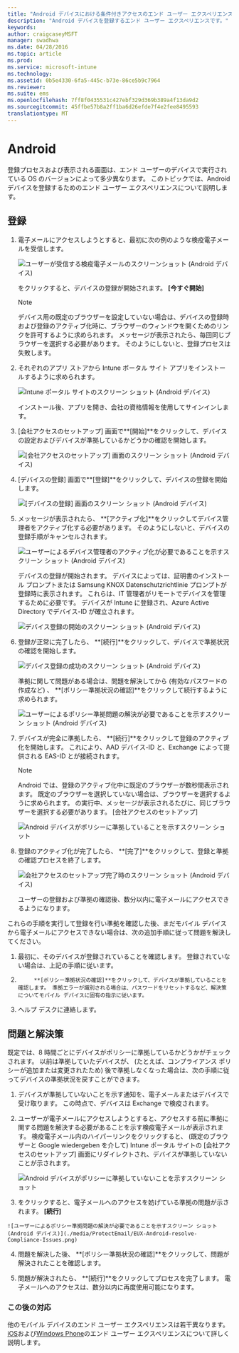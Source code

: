 ```yaml
---
title: "Android デバイスにおける条件付きアクセスのエンド ユーザー エクスペリエンス"
description: "Android デバイスを登録するエンド ユーザー エクスペリエンスです。"
keywords: 
author: craigcaseyMSFT
manager: swadhwa
ms.date: 04/28/2016
ms.topic: article
ms.prod: 
ms.service: microsoft-intune
ms.technology: 
ms.assetid: 0b5e4330-6fa5-445c-b73e-86ce5b9c7964
ms.reviewer: 
ms.suite: ems
ms.openlocfilehash: 7ff8f0435531c427ebf329d369b389a4f13da9d2
ms.sourcegitcommit: 45ffbe57b8a2ff1ba6d26efde7f4e2fee8495593
translationtype: MT
---
```

# <a name="android"></a>Android

登録プロセスおよび表示される画面は、エンド ユーザーのデバイスで実行されている OS のバージョンによって多少異なります。 このトピックでは、Android デバイスを登録するためのエンド ユーザー エクスペリエンスについて説明します。

## <a name=""></a>登録

1.  電子メールにアクセスしようとすると、最初に次の例のような検疫電子メールを受信します。

    ![ユーザーが受信する検疫電子メールのスクリーンショット (Android デバイス)](./media/ProtectEmail/EUX-Android-quarantine-Email.png)

     をクリックすると、デバイスの登録が開始されます。 **[今すぐ開始]**

    > [!NOTE]
    > デバイス用の既定のブラウザーを設定していない場合は、デバイスの登録時および登録のアクティブ化時に、ブラウザーのウィンドウを開くためのリンクを許可するように求められます。 メッセージが表示されたら、毎回同じブラウザーを選択する必要があります。 そのようにしないと、登録プロセスは失敗します。

2.  それぞれのアプリ ストアから Intune ポータル サイト アプリをインストールするように求められます。

    ![Intune ポータル サイトのスクリーン ショット (Android デバイス)](./media/ProtectEmail/EUX-Android-Portal.png)

    インストール後、アプリを開き、会社の資格情報を使用してサインインします。

3.  [会社アクセスのセットアップ] 画面で**[開始]**をクリックして、デバイスの設定およびデバイスが準拠しているかどうかの確認を開始します。

    ![[会社アクセスのセットアップ] 画面のスクリーン ショット (Android デバイス)](./media/ProtectEmail/EUX-Android-company-Access-Setup.PNG)

4.  [デバイスの登録] 画面で**[登録]**をクリックして、デバイスの登録を開始します。

    ![[デバイスの登録] 画面のスクリーン ショット (Android デバイス)](./media/ProtectEmail/EUX-Android-device-Enroll.png)

5.  メッセージが表示されたら、 **[アクティブ化]**をクリックしてデバイス管理者をアクティブ化する必要があります。 そのようにしないと、デバイスの登録手順がキャンセルされます。

    ![ユーザーによるデバイス管理者のアクティブ化が必要であることを示すスクリーン ショット (Android デバイス)](./media/ProtectEmail/EUX-Android-activate-DeviceAdmin.PNG)

    デバイスの登録が開始されます。 デバイスによっては、証明書のインストール プロンプトまたは Samsung KNOX Datenschutzrichtlinie プロンプトが登録時に表示されます。 これらは、IT 管理者がリモートでデバイスを管理するために必要です。 デバイスが Intune に登録され、Azure Active Directory でデバイス-ID が確立されます。

    ![デバイス登録の開始のスクリーン ショット (Android デバイス)](./media/ProtectEmail/EUX-Android-enrolling-Device.png)

6.  登録が正常に完了したら、 **[続行]**をクリックして、デバイスで準拠状況の確認を開始します。

    ![デバイス登録の成功のスクリーン ショット (Android デバイス)](./media/ProtectEmail/EUX-Android-enroll-Success.png)

    準拠に関して問題がある場合は、問題を解決してから (有効なパスワードの作成など) 、 **[ポリシー準拠状況の確認]**をクリックして続行するように求められます。

    ![ユーザーによるポリシー準拠問題の解決が必要であることを示すスクリーン ショット (Android デバイス)](./media/ProtectEmail/EUX-Android-resolve-Compliance-Issues.png)

7.  デバイスが完全に準拠したら、 **[続行]**をクリックして登録のアクティブ化を開始します。 これにより、AAD デバイス-ID と、Exchange によって提供される EAS-ID とが接続されます。

    > [!NOTE]
    > Android では、登録のアクティブ化中に既定のブラウザーが数秒間表示されます。 既定のブラウザーを選択していない場合は、ブラウザーを選択するように求められます。 の実行中、メッセージが表示されるたびに、同じブラウザーを選択する必要があります。 [会社アクセスのセットアップ]

    ![Android デバイスがポリシーに準拠していることを示すスクリーン ショット](./media/ProtectEmail/EUX-Android-compliance-Successful.PNG)

8.  登録のアクティブ化が完了したら、 **[完了]**をクリックして、登録と準拠の確認プロセスを終了します。

    ![会社アクセスのセットアップ完了時のスクリーン ショット (Android デバイス)](./media/ProtectEmail/EUX-Android-all-Successful2.PNG)

    ユーザーの登録および準拠の確認後、数分以内に電子メールにアクセスできるようになります。

これらの手順を実行して登録を行い準拠を確認した後、まだモバイル デバイスから電子メールにアクセスできない場合は、次の追加手順に従って問題を解決してください。

1.  最初に、そのデバイスが登録されていることを確認します。 登録されていない場合は、上記の手順に従います。

2.  
            **[ポリシー準拠状況の確認]**をクリックして、デバイスが準拠していることを確認します。 準拠エラーが識別される場合は、パスワードをリセットするなど、解決策についてモバイル デバイスに固有の指示に従います。

3.  ヘルプ デスクに連絡します。

## <a name=""></a>問題と解決策
既定では、8 時間ごとにデバイスがポリシーに準拠しているかどうかがチェックされます。 以前は準拠していたデバイスが、 (たとえば、コンプライアンス ポリシーが追加または変更されたため) 後で準拠しなくなった場合は、次の手順に従ってデバイスの準拠状況を戻すことができます。

1.  デバイスが準拠していないことを示す通知を、電子メールまたはデバイスで受け取ります。 この時点で、デバイスは Exchange で検疫されます。

2.  ユーザーが電子メールにアクセスしようとすると、アクセスする前に準拠に関する問題を解決する必要があることを示す検疫電子メールが表示されます。 検疫電子メール内のハイパーリンクをクリックすると、 (既定のブラウザーと Google wiedergeben を介して) Intune ポータル サイトの [会社アクセスのセットアップ] 画面にリダイレクトされ、デバイスが準拠していないことが示されます。

    ![Android デバイスがポリシーに準拠していないことを示すスクリーン ショット](./media/ProtectEmail/EUX-Android-outOfCompliance.png)

3.   をクリックすると、電子メールへのアクセスを妨げている準拠の問題が示されます。 **[続行]**

    ![ユーザーによるポリシー準拠問題の解決が必要であることを示すスクリーン ショット (Android デバイス)](./media/ProtectEmail/EUX-Android-resolve-Compliance-Issues.png)

4.  問題を解決した後、 **[ポリシー準拠状況の確認]**をクリックして、問題が解決されたことを確認します。

5.  問題が解決されたら、 **[続行]**をクリックしてプロセスを完了します。 電子メールへのアクセスは、数分以内に再度使用可能になります。

### <a name=""></a>この後の対応
他のモバイル デバイスのエンド ユーザー エクスペリエンスは若干異なります。             [iOS](end-user-experience-conditional-access-ios.md)および[Windows Phone](end-user-experience-conditional-access-winphone.md)のエンド ユーザー エクスペリエンスについて詳しく説明します。
